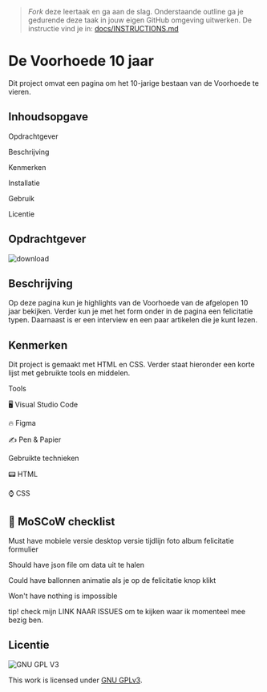 > _Fork_ deze leertaak en ga aan de slag. Onderstaande outline ga je gedurende deze taak in jouw eigen GitHub omgeving uitwerken. De instructie vind je in: [docs/INSTRUCTIONS.md](docs/INSTRUCTIONS.md)

# De Voorhoede 10 jaar
Dit project omvat een pagina om het 10-jarige bestaan van de Voorhoede te vieren.

## Inhoudsopgave

Opdrachtgever

Beschrijving

Kenmerken

Installatie

Gebruik

Licentie

## Opdrachtgever

![download](https://user-images.githubusercontent.com/112861166/214814439-1e7208b5-2007-438d-9587-7788203da906.png)

## Beschrijving

Op deze pagina kun je highlights van de Voorhoede van de afgelopen 10 jaar bekijken. Verder kun je met het form onder in de pagina een felicitatie typen. Daarnaast is er een interview en een paar artikelen die je kunt lezen.

## Kenmerken

Dit project is gemaakt met HTML en CSS. Verder staat hieronder een korte lijst met gebruikte tools en middelen.

Tools

🖥️ Visual Studio Code

🔥 Figma

✍ Pen & Papier

Gebruikte technieken

📟 HTML

⌚ CSS

## 🎩 MoSCoW checklist

Must have
  mobiele versie
  desktop versie
  tijdlijn
  foto album
  felicitatie formulier

Should have
  json file om data uit te halen

Could have
  ballonnen animatie als je op de felicitatie knop klikt

Won't have
  nothing is impossible

tip! check mijn LINK NAAR ISSUES om te kijken waar ik momenteel mee bezig ben.

## Licentie

![GNU GPL V3](https://www.gnu.org/graphics/gplv3-127x51.png)

This work is licensed under [GNU GPLv3](./LICENSE).
